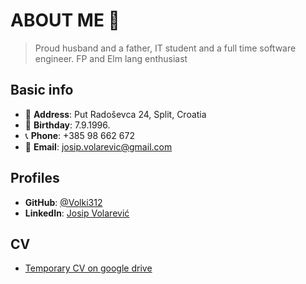 # ABOUT ME 👤
> Proud husband and a father, IT student and a full time software engineer. FP and Elm lang enthusiast

## Basic info
- 🏡 **Address**: Put Radoševca 24, Split, Croatia
- 🎂 **Birthday**: 7.9.1996.
- 📞 **Phone**: +385 98 662 672
- 📧 **Email**: <josip.volarevic@gmail.com>

## Profiles
- **GitHub**: [@Volki312](https://github.com/Volki312)
- **LinkedIn**: [Josip Volarević](https://www.linkedin.com/in/josip-volarevic/)

## CV
- [Temporary CV on google drive](https://drive.google.com/file/d/1ToCbtoS9CS6c2rsHYEQjHTKkpcCNQuyJ/view?usp=sharing)
